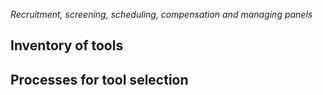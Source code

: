 _Recruitment, screening, scheduling, compensation and managing panels_

## Inventory of tools
## Processes for tool selection